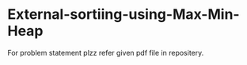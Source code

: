 # External-sortiing-using-Max-Min-Heap
For problem statement plzz refer given pdf file  in repositery.
